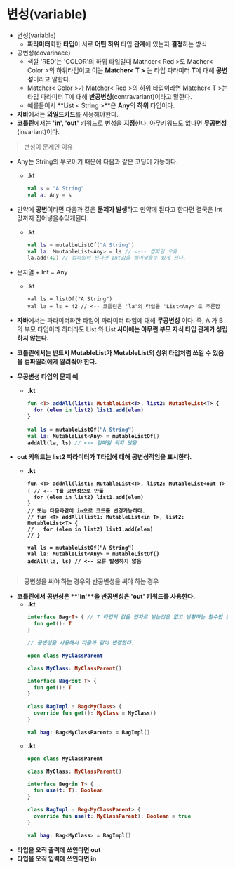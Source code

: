 변성(variable)
===
* 변성(variable)
  * **파라미터**화한 **타입**이 서로 **어떤** **하위** 타입 **관계**에 있는지 **결정**하는 방식
* 공변성(covarinace)
  * 색깔 'RED'는 'COLOR'의 하위 타입일때 Mathcer< Red >도 Macher< Color >의 하위타입이고 이는 **Matcher< T >** 는 타입 파라미터 **T**에 대해 **공변성**이라고 말한다.
  * Matcher< Color >가 Matcher< Red >의 하위 타입이라면 Matcher< T >는 타입 파라미터 T에 대해 **반공변성**(contravariant)이라고 말한다.
  * 예를들어서 **List < String >**은 **Any**의 **하위** 타입이다.
* **자바**에서는 **와일드카드**를 사용해야한다.
* **코틀린**에서는 **'in', 'out'** 키워드로 변성을 **지정**한다. 아무키워드도 없다면 **무공변성**(invariant)이다.

> 변성이 문제인 이유
* Any는 String의 부모이기 때문에 다음과 같은 코딩이 가능하다.
  * .kt
    ```kotlin 
    val s = "A String"
    val a: Any = s
* 만약에 **공변**이라면 다음과 같은 **문제가 발생**하고 만약에 된다고 한다면 결국은 Int값까지 집어넣을수있게된다.
  * .kt
    ```kotlin
    val ls = mutalbeListOf("A String")
    val la: MmutableList<Any> = ls // <--- 컴파일 오류
    la.add(42) // 컴파일이 된다면 Int값을 집어넣을수 있게 된다.
* 문자열 + Int = Any
  * .kt
    ```kotiln
    val ls = listOf("A String")
    val la = ls + 42 // <-- 코틀린은 'la'의 타입을 'List<Any>'로 추론함
* **자바**에서는 파라미터화한 타입이 파라미터 타입에 대해 **무공변성** 이다. 즉, A 가 B 의 부모 타입이라 하더라도 List<A> 와 List<B> 사이에는 **아무런 부모 자식 타입 관계가 성립하지 않는다**.
* **코틀린**에서는 반드시 MutableList<Any>가 MutableList<String>의 **상위 타입**처럼 쓰일 수 **있음**을 **컴파일러**에게 **알려**줘야 한다.
 

* 무공변성 타입의 문제 예
  * .kt
    ```kotlin
    fun <T> addAll(list1: MutableList<T>, list2: MutableList<T> {
      for (elem in list2) list1.add(elem)
    }
 
    val ls = mutableListOf("A String")
    val la: MutableList<Any> = mutableListOf()
    addAll(la, ls) // <-- 컴파일 되지 않음

* out 키워드는 list2 파라미터가 T타입에 대해 공변성적임을 표시한다.
  * .kt
    ```kotiln
    fun <T> addAll(list1: MutableList<T>, list2: MutableList<out T> { // <-- T를 공변성으로 만듦
      for (elem in list2) list1.add(elem) 
    }
    // 또는 다음과같이 in으로 코드를 변경가능하다.
    // fun <T> addAll(list1: MutableList<in T>, list2: MutableList<T> {
    //   for (elem in list2) list1.add(elem)
    // }
    
    val ls = mutableListOf("A String")
    val la: MutableList<Any> = mutableListOf()
    addAll(la, ls) // <-- 오류 발생하지 않음
                     
> 공변성을 써야 하는 경우와 반공변성을 써야 하는 경우
* **코틀린**에서 **공변성**은 **'in'**을 **반공변성**은 **'out'** 키워드를 사용한다.
  * .kt
    ```kotlin
    interface Bag<T> { // T 타입의 값을 인자로 받는것은 없고 반환하는 함수만 들어있다.
      fun get(): T
    }
    
    // 공변성을 사용해서 다음과 같이 변경한다.
    
    open class MyClassParent
    
    class MyClass: MyClassParent()
    
    interface Bag<out T> {
      fun get(): T
    }
    
    class BagImpl : Bag<MyClass> {
      override fun get(): MyClass = MyClass()
    }
    
    val bag: Bag<MyClassParent> = BagImpl()
  * .kt
    ```kotlin
    open class MyClassParent
    
    class MyClass: MyClassParent()
    
    interface Beg<in T> {
      fun use(t: T): Boolean
    }
    
    class BagImpl : Beg<MyClassParent> {
      override fun use(t: MyClassParent): Boolean = true
    }
    
    val bag: Bag<MyClass> = BagImpl()
* **타입을** 오직 **출력**에 쓰인다면 **out**
* **타입을** 오직 **입력**에 쓰인다면 **in**
